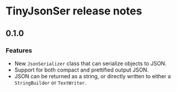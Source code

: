 # TinyJsonSer release notes
## 0.1.0
### Features
- New `JsonSerializer` class that can serialize objects to JSON.
- Support for both compact and prettified output JSON.
- JSON can be returned as a string, or directly written to either a `StringBuilder` or `TextWriter`.